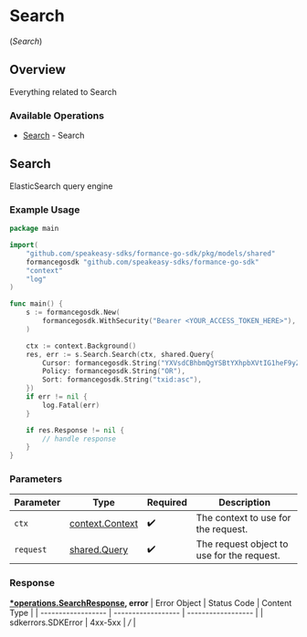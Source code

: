 # Search
(*Search*)

## Overview

Everything related to Search

### Available Operations

* [Search](#search) - Search

## Search

ElasticSearch query engine

### Example Usage

```go
package main

import(
	"github.com/speakeasy-sdks/formance-go-sdk/pkg/models/shared"
	formancegosdk "github.com/speakeasy-sdks/formance-go-sdk"
	"context"
	"log"
)

func main() {
    s := formancegosdk.New(
        formancegosdk.WithSecurity("Bearer <YOUR_ACCESS_TOKEN_HERE>"),
    )

    ctx := context.Background()
    res, err := s.Search.Search(ctx, shared.Query{
        Cursor: formancegosdk.String("YXVsdCBhbmQgYSBtYXhpbXVtIG1heF9yZXN1bHRzLol="),
        Policy: formancegosdk.String("OR"),
        Sort: formancegosdk.String("txid:asc"),
    })
    if err != nil {
        log.Fatal(err)
    }

    if res.Response != nil {
        // handle response
    }
}
```

### Parameters

| Parameter                                             | Type                                                  | Required                                              | Description                                           |
| ----------------------------------------------------- | ----------------------------------------------------- | ----------------------------------------------------- | ----------------------------------------------------- |
| `ctx`                                                 | [context.Context](https://pkg.go.dev/context#Context) | :heavy_check_mark:                                    | The context to use for the request.                   |
| `request`                                             | [shared.Query](../../pkg/models/shared/query.md)      | :heavy_check_mark:                                    | The request object to use for the request.            |


### Response

**[*operations.SearchResponse](../../pkg/models/operations/searchresponse.md), error**
| Error Object       | Status Code        | Content Type       |
| ------------------ | ------------------ | ------------------ |
| sdkerrors.SDKError | 4xx-5xx            | */*                |
